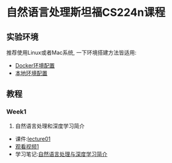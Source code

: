 # 自然语言处理斯坦福CS224n课程
## 实验环境
推荐使用Linux或者Mac系统, 一下环境搭建方法皆适用:
* [Docker环境配置](https://github.com/ufoym/deepo)
* [本地环境配置](https://github.com/learning511/cs224n-learning-camp/blob/master/environment.md)
## 教程
### Week1
1. 自然语言处理和深度学习简介
* 课件:[lecture01](https://github.com/sccData/cs224n/tree/master/week1/ppt)
* [观看视频1](https://www.bilibili.com/video/av30326868?from=search&seid=8020208288122277189)
* 学习笔记:[自然语言处理与深度学习简介](http://www.hankcs.com/nlp/cs224n-introduction-to-nlp-and-deep-learning.html)